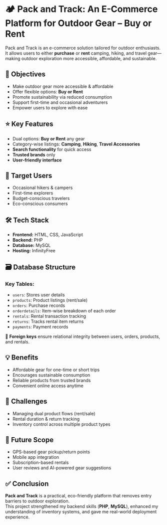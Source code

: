 # 🏕️ Pack and Track: An E-Commerce Platform for Outdoor Gear – Buy or Rent

Pack and Track is an e-commerce solution tailored for outdoor enthusiasts. It allows users to either **purchase** or **rent** camping, hiking, and travel gear—making outdoor exploration more accessible, affordable, and sustainable.


## 🎯 Objectives
- Make outdoor gear more accessible & affordable  
- Offer flexible options: **Buy or Rent**  
- Promote sustainability via reduced consumption  
- Support first-time and occasional adventurers  
- Empower users to explore with ease


## ⭐ Key Features
- Dual options: **Buy or Rent** any gear  
- Category-wise listings: **Camping**, **Hiking**, **Travel Accessories**  
- **Search functionality** for quick access  
- **Trusted brands** only  
- **User-friendly interface**


## 🧍 Target Users
- Occasional hikers & campers  
- First-time explorers  
- Budget-conscious travelers  
- Eco-conscious consumers  



## 🛠️ Tech Stack
- **Frontend:** HTML, CSS, JavaScript  
- **Backend:** PHP  
- **Database:** MySQL  
- **Hosting:** InfinityFree


## 🗃️ Database Structure
### Key Tables:
- `users`: Stores user details  
- `products`: Product listings (rent/sale)  
- `orders`: Purchase records  
- `orderdetails`: Item-wise breakdown of each order  
- `rentals`: Rental transaction tracking  
- `returns`: Tracks rental item returns  
- `payments`: Payment records  

📌 **Foreign keys** ensure relational integrity between users, orders, products, and rentals.


## 💡 Benefits
- Affordable gear for one-time or short trips  
- Encourages sustainable consumption  
- Reliable products from trusted brands  
- Convenient online access anytime


## 🧩 Challenges
- Managing dual product flows (rent/sale)  
- Rental duration & return tracking  
- Inventory control across multiple product types


## 🚀 Future Scope
- GPS-based gear pickup/return points  
- Mobile app integration  
- Subscription-based rentals  
- User reviews and AI-powered gear suggestions


## ✅ Conclusion
**Pack and Track** is a practical, eco-friendly platform that removes entry barriers to outdoor exploration.  
This project strengthened my backend skills (**PHP**, **MySQL**), enhanced my understanding of inventory systems, and gave me real-world deployment experience.

